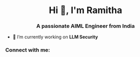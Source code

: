 <h1 align="center">Hi 👋, I'm Ramitha</h1>
<h3 align="center">A passionate AIML Engineer from India</h3>

- 🔭 I’m currently working on **LLM Security**

<h3 align="left">Connect with me:</h3>
<p align="left">
</p>
